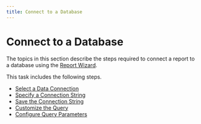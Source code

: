 ```yaml
---
title: Connect to a Database
---
```

# Connect to a Database
The topics in this section describe the steps required to connect a report to a database using the [Report Wizard](../../../../../../interface-elements-for-desktop/articles/report-designer/report-designer-for-wpf/report-wizard.md).

This task includes the following steps.
* [Select a Data Connection](../../../../../../interface-elements-for-desktop/articles/report-designer/report-designer-for-wpf/report-wizard/data-bound-report/connect-to-a-database/select-a-data-connection.md)
* [Specify a Connection String](../../../../../../interface-elements-for-desktop/articles/report-designer/report-designer-for-wpf/report-wizard/data-bound-report/connect-to-a-database/specify-a-connection-string.md)
* [Save the Connection String](../../../../../../interface-elements-for-desktop/articles/report-designer/report-designer-for-wpf/report-wizard/data-bound-report/connect-to-a-database/save-the-connection-string.md)
* [Customize the Query](../../../../../../interface-elements-for-desktop/articles/report-designer/report-designer-for-wpf/report-wizard/data-bound-report/connect-to-a-database/customize-the-query.md)
* [Configure Query Parameters](../../../../../../interface-elements-for-desktop/articles/report-designer/report-designer-for-wpf/report-wizard/data-bound-report/connect-to-a-database/configure-query-parameters.md)